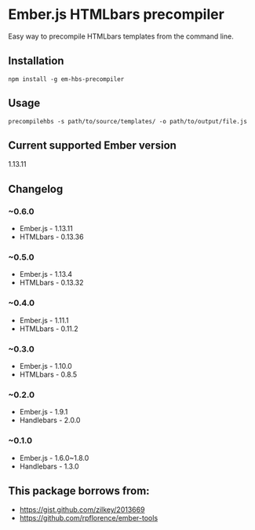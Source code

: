 # Ember.js HTMLbars precompiler

Easy way to precompile HTMLbars templates from the command line.

## Installation

`npm install -g em-hbs-precompiler`

## Usage

```precompilehbs -s path/to/source/templates/ -o path/to/output/file.js```

## Current supported Ember version

1.13.11

## Changelog

### ~0.6.0

* Ember.js - 1.13.11
* HTMLbars - 0.13.36

### ~0.5.0

* Ember.js - 1.13.4
* HTMLbars - 0.13.32

### ~0.4.0

* Ember.js - 1.11.1
* HTMLbars - 0.11.2

### ~0.3.0

* Ember.js - 1.10.0
* HTMLbars - 0.8.5

### ~0.2.0

* Ember.js - 1.9.1
* Handlebars - 2.0.0

### ~0.1.0

* Ember.js - 1.6.0~1.8.0
* Handlebars - 1.3.0

## This package borrows from:

* https://gist.github.com/zilkey/2013669
* https://github.com/rpflorence/ember-tools
